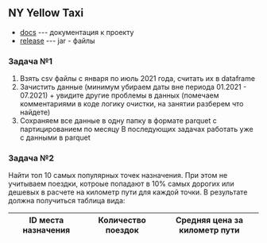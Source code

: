 NY Yellow Taxi
----------------
+ [docs](https://gitlab.com/scala.education/2021.12/mshaydullin/-/tree/main/projects/Taxi/docs) ---
 документация к проекту
+ [release](https://gitlab.com/scala.education/2021.12/mshaydullin/-/tree/main/projects/Taxi/release) ---
 jar - файлы

### Задача №1
1. Взять csv файлы с января по июль 2021 года, считать их в dataframe
2. Зачистить данные (минимум убираем даты вне периода 01.2021 - 07.2021) + 
увидите другие проблемы в данных (помечаем комментариями в коде логику очистки, на занятии разберем что найдете)
3. Сохраняем все данные в одну папку в формате parquet с партицированием по месяцу
В последующих задачах работать уже с данными в parquet

### Задача №2
Найти топ 10 самых популярных точек назначения. 
При этом не учитываем поездки, котроые попадают в 10% самых дорогих или дешевых в расчете на километр пути для каждой точки.
В результате должна получиться таблица вида:

| ID места назначения | Количество поездок | Средняя цена за километр пути |
|---------------------|--------------------|-------------------------------|
